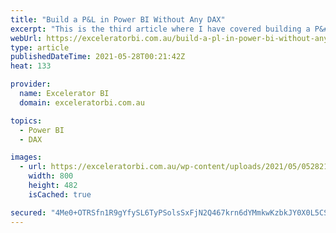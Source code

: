 ```yaml
---
title: "Build a P&L in Power BI Without Any DAX"
excerpt: "This is the third article where I have covered building a P&#38;L in Power BI. My first 2 articles here and here focused on how to use the DAX language to solve some of the common problems with P&#38;L reporting, such as adding sub totals into the visual, % of [...]Read More »"
webUrl: https://exceleratorbi.com.au/build-a-pl-in-power-bi-without-any-dax/
type: article
publishedDateTime: 2021-05-28T00:21:42Z
heat: 133

provider:
  name: Excelerator BI
  domain: exceleratorbi.com.au

topics:
  - Power BI
  - DAX

images:
  - url: https://exceleratorbi.com.au/wp-content/uploads/2021/05/052821_0018_BuildaPLin1.png
    width: 800
    height: 482
    isCached: true

secured: "4Me0+OTRSfn1R9gYfySL6TyPSolsSxFjN2Q467krn6dYMmkwKzbkJY0X0L5CS8tU1YEcMXTVukvfc2WHHbuMKzVte95my7gX4QRNwAtgRb02kjgyF3POe8dw4s8foeS4NggsIshHUHmQc9yaMaq4/DGx9N2JLO5c9/pGoAg6xHcwEfD1C5VC/RaHSviWEEobmC71EBHBVdDd+9jwwHnUyc5pxwo/KlpFMqUpEmagpCMAzcuXNpPXD52P3+4meWfBgCV5o9QC92XKqXPMIP3prOWRJko4XtA+IiIrlZeLPSI+takq/od3J2CiOhFKNg7OI+k1W2thCnFNQPFky3mTA+VbKiiMEOVMbC9dPBmEcwg=;ZnTir42Tqw+VFqU5zSIvGQ=="
---
```


